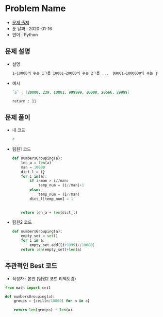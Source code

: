 # Problem Name

* [문제 출처](https://app.codesignal.com/challenge/J785w3Xu4BFzqnREg)
* 푼 날짜 : 2020-01-16
* 언어 : Python

## 문제 설명

* 설명

  ```markdown
  1~10000의 수는 1그룹 10001~20000의 수는 2그룹 ...  99001~1000000의 수는 100그룹입니다. 주어진 정수 배열 `a`를 그룹화 하였을 때 그룹의 개수와 정수의 총 개수를 더하여 반환해 주세요. 
  ```

* 예시

  ```markdown
  `a` : [20000, 239, 10001, 999999, 10000, 20566, 29999]
  
  return : 11
  ```
## 문제 풀이

* 내 코드

  ```python
  #
  ```

* 팀원1 코드

  ```python
  def numbersGrouping(a):
      len_a = len(a)
      man = 10000
      dict_l = {}
      for i in(a):
          if i/man > i//man:
              temp_num = (i//man)+1
          else:
              temp_num = (i//man)
          dict_l[temp_num] = 1
      
      
      return len_a + len(dict_l)
  ```

* 팀원2 코드

  ```python
  def numbersGrouping(a):
      empty_set = set()
      for i in a:
          empty_set.add((i+9999)//10000)
      return len(empty_set)+len(a)
  ```

## 주관적인 Best 코드

* 작성자 : 본인 (팀원2 코드 리팩토링)

```python
from math import ceil

def numbersGrouping(a):
    groups = {ceil(n/10000) for n in a}
    
    return len(groups) + len(a)
```

